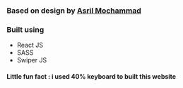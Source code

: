### Based on design by [Asril Mochammad](https://www.figma.com/community/file/1045283171589066394)

### Built using
- React JS
- SASS
- Swiper JS

#### Little fun fact : i used 40% keyboard to built this website
